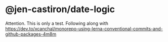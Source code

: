 # @jen-castiron/date-logic

Attention. This is only a test.
Following along with https://dev.to/xcanchal/monorepo-using-lerna-conventional-commits-and-github-packages-4m8m
